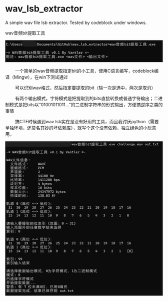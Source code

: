# wav_lsb_extractor

A simple wav file lsb extractor. Tested by codeblock under windows.



wav音频bit提取工具

![](screenshot.png "screenshot")



        一个简单的wav音频提取指定bit的小工具，使用C语言编写，codeblock编译（Mingw），在win下测试通过



        可以识别wav格式，然后指定要提取的bit（输一次是选中，两次是取消）

        有两个输出模式，字符模式是把提取到的bits直接转换成普通字符输出；二进制模式是把bits以“01001011011...”的二进制字符串的形式输出，方便搞逆序之类的事情

        搞CTF时候遇到wav lsb实在是没有好用的工具，而且我讨厌python（需要单独环境，还莫名其妙的坏依赖库），就写个这个没有依赖，独立绿色的小玩意用。

![](usage.png "usage")


